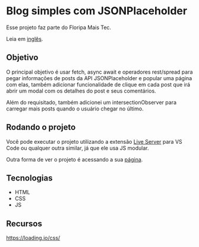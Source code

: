 
# Blog simples com JSONPlaceholder

Esse projeto faz parte do Floripa Mais Tec.

Leia em [inglês](./README.en.md).

## Objetivo

O principal objetivo é usar fetch, async await e operadores rest/spread para pegar informações de posts da API JSONPlaceholder e popular uma página com elas, também adicionar funcionalidade de clique em cada post que irá abrir um modal com os detalhes do post e seus comentários.

Além do requisitado, também adicionei um intersectionObserver para carregar mais posts quando o usuário chegar no último.

## Rodando o projeto

Você pode executar o projeto utilizando a extensão [Live Server](https://marketplace.visualstudio.com/items?itemName=ritwickdey.LiveServer)  para VS Code ou qualquer outra similar, já que ele usa JS modular.

Outra forma de ver o projeto é acessando a sua [página](https://inb4iba.github.io/fmt-blog-jsonplaceholder/).

## Tecnologias

* HTML
* CSS
* JS

## Recursos

https://loading.io/css/